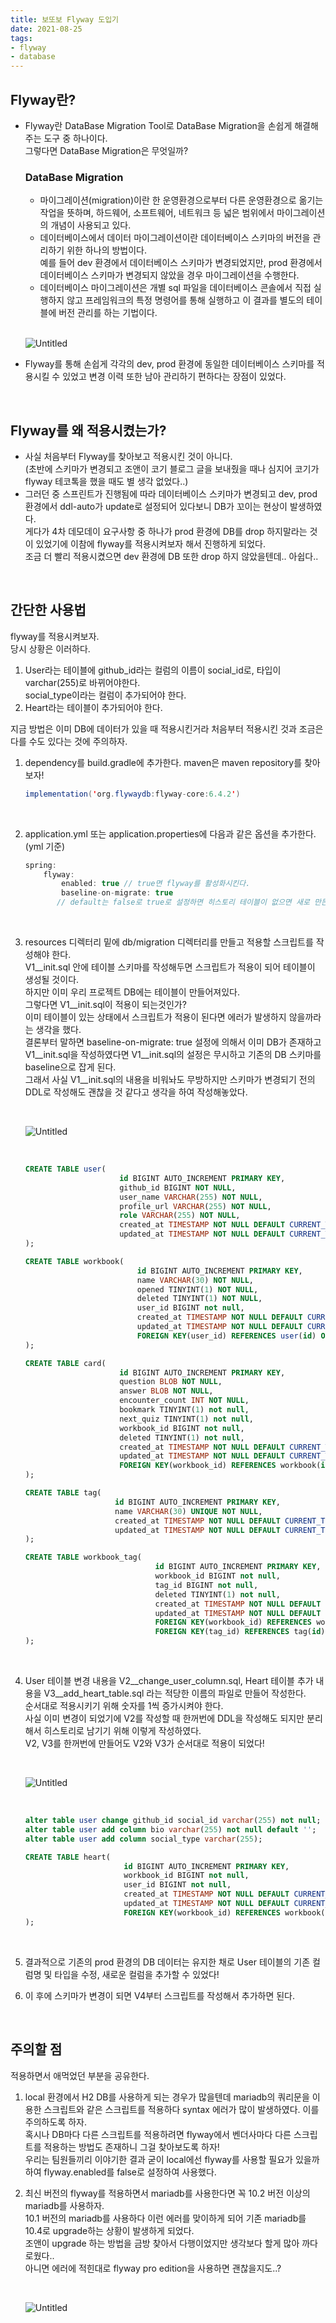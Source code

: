 ```yaml
---
title: 보또보 Flyway 도입기
date: 2021-08-25  
tags:
- flyway
- database
---
```


## Flyway란?

- Flyway란 DataBase Migration Tool로 DataBase Migration을 손쉽게 해결해주는 도구 중 하나이다.    
  그렇다면 DataBase Migration은 무엇일까?
  
    ### DataBase Migration

    - 마이그레이션(migration)이란 한 운영환경으로부터 다른 운영환경으로 옮기는 작업을 뜻하며, 하드웨어, 소프트웨어, 네트워크 등 넓은 범위에서 마이그레이션의 개념이 사용되고 있다.
    - 데이터베이스에서 데이터 마이그레이션이란 데이터베이스 스키마의 버전을 관리하기 위한 하나의 방법이다.  
        예를 들어 dev 환경에서 데이터베이스 스키마가 변경되었지만, prod 환경에서 데이터베이스 스키마가 변경되지 않았을 경우 마이그레이션을 수행한다.
    - 데이터베이스 마이그레이션은 개별 sql 파일을 데이터베이스 콘솔에서 직접 실행하지 않고 프레임워크의 특정 명령어를 통해 실행하고 이 결과를 별도의 테이블에 버전 관리를 하는 기법이다.

    <br/>

    ![Untitled](https://user-images.githubusercontent.com/62014888/130363401-1cbf726d-2220-43c5-b211-d2a182780696.png)

- Flyway를 통해 손쉽게 각각의 dev, prod 환경에 동일한 데이터베이스 스키마를 적용시킬 수 있었고 변경 이력 또한 남아 관리하기 편하다는 장점이 있었다.

<br/>

## Flyway를 왜 적용시켰는가?

- 사실 처음부터 Flyway를 찾아보고 적용시킨 것이 아니다.  
  (초반에 스키마가 변경되고 조앤이 코기 블로그 글을 보내줬을 때나 심지어 코기가 flyway 테코톡을 했을 때도 별 생각 없었다..)
- 그러던 중 스프린트가 진행됨에 따라 데이터베이스 스키마가 변경되고 dev, prod 환경에서 ddl-auto가 update로 설정되어 있다보니 DB가 꼬이는 현상이 발생하였다.   
  게다가 4차 데모데이 요구사항 중 하나가 prod 환경에 DB를 drop 하지말라는 것이 있었기에 이참에 flyway를 적용시켜보자 해서 진행하게 되었다.  
  조금 더 빨리 적용시켰으면 dev 환경에 DB 또한 drop 하지 않았을텐데.. 아쉽다..

<br/>

## 간단한 사용법

flyway를 적용시켜보자.  
당시 상황은 이러하다.
1. User라는 테이블에 github_id라는 컬럼의 이름이 social_id로, 타입이 varchar(255)로 바뀌어야한다.  
   social_type이라는 컬럼이 추가되어야 한다.
2. Heart라는 테이블이 추가되어야 한다.

지금 방법은 이미 DB에 데이터가 있을 때 적용시킨거라 처음부터 적용시킨 것과 조금은 다를 수도 있다는 것에 주의하자.

1. dependency를 build.gradle에 추가한다. maven은 maven repository를 찾아보자!

    ```java
    implementation('org.flywaydb:flyway-core:6.4.2')
    ```  
    <br/>

2. application.yml 또는 application.properties에 다음과 같은 옵션을 추가한다. (yml 기준)

    ```java
    spring:
        flyway:
    	    enabled: true // true면 flyway를 활성화시킨다.
    	    baseline-on-migrate: true 
           // default는 false로 true로 설정하면 히스토리 테이블이 없으면 새로 만든다.
    ```
    <br/>

3. resources 디렉터리 밑에 db/migration 디렉터리를 만들고 적용할 스크립트를 작성해야 한다.   
   V1__init.sql 안에 테이블 스키마를 작성해두면 스크립트가 적용이 되어 테이블이 생성될 것이다.  
   하지만 이미 우리 프로젝트 DB에는 테이블이 만들어져있다.    
   그렇다면 V1__init.sql이 적용이 되는것인가?   
   이미 테이블이 있는 상태에서 스크립트가 적용이 된다면 에러가 발생하지 않을까라는 생각을 했다.  
   결론부터 말하면 baseline-on-migrate: true 설정에 의해서 이미 DB가 존재하고 V1__init.sql을 작성하였다면 V1__init.sql의 설정은 무시하고 기존의 DB 스키마를 baseline으로 잡게 된다.  
   그래서 사실 V1__init.sql의 내용을 비워놔도 무방하지만 스키마가 변경되기 전의 DDL로 작성해도 괜찮을 것 같다고 생각을 하여 작성해놓았다.

    <br/>

   ![Untitled](https://user-images.githubusercontent.com/62014888/130363455-6b482405-32d6-4ef3-a95a-15913e259698.png)

    <br/>

    ```sql
    CREATE TABLE user(
                         id BIGINT AUTO_INCREMENT PRIMARY KEY,
                         github_id BIGINT NOT NULL,
                         user_name VARCHAR(255) NOT NULL,
                         profile_url VARCHAR(255) NOT NULL,
                         role VARCHAR(255) NOT NULL,
                         created_at TIMESTAMP NOT NULL DEFAULT CURRENT_TIMESTAMP,
                         updated_at TIMESTAMP NOT NULL DEFAULT CURRENT_TIMESTAMP ON UPDATE CURRENT_TIMESTAMP
    );

    CREATE TABLE workbook(
                             id BIGINT AUTO_INCREMENT PRIMARY KEY,
                             name VARCHAR(30) NOT NULL,
                             opened TINYINT(1) NOT NULL,
                             deleted TINYINT(1) NOT NULL,
                             user_id BIGINT not null,
                             created_at TIMESTAMP NOT NULL DEFAULT CURRENT_TIMESTAMP,
                             updated_at TIMESTAMP NOT NULL DEFAULT CURRENT_TIMESTAMP ON UPDATE CURRENT_TIMESTAMP,
                             FOREIGN KEY(user_id) REFERENCES user(id) ON UPDATE CASCADE ON DELETE RESTRICT
    );

    CREATE TABLE card(
                         id BIGINT AUTO_INCREMENT PRIMARY KEY,
                         question BLOB NOT NULL,
                         answer BLOB NOT NULL,
                         encounter_count INT NOT NULL,
                         bookmark TINYINT(1) not null,
                         next_quiz TINYINT(1) not null,
                         workbook_id BIGINT not null,
                         deleted TINYINT(1) not null,
                         created_at TIMESTAMP NOT NULL DEFAULT CURRENT_TIMESTAMP,
                         updated_at TIMESTAMP NOT NULL DEFAULT CURRENT_TIMESTAMP ON UPDATE CURRENT_TIMESTAMP,
                         FOREIGN KEY(workbook_id) REFERENCES workbook(id) ON UPDATE CASCADE ON DELETE RESTRICT
    );

    CREATE TABLE tag(
                        id BIGINT AUTO_INCREMENT PRIMARY KEY,
                        name VARCHAR(30) UNIQUE NOT NULL,
                        created_at TIMESTAMP NOT NULL DEFAULT CURRENT_TIMESTAMP,
                        updated_at TIMESTAMP NOT NULL DEFAULT CURRENT_TIMESTAMP ON UPDATE CURRENT_TIMESTAMP
    );

    CREATE TABLE workbook_tag(
                                 id BIGINT AUTO_INCREMENT PRIMARY KEY,
                                 workbook_id BIGINT not null,
                                 tag_id BIGINT not null,
                                 deleted TINYINT(1) not null,
                                 created_at TIMESTAMP NOT NULL DEFAULT CURRENT_TIMESTAMP,
                                 updated_at TIMESTAMP NOT NULL DEFAULT CURRENT_TIMESTAMP ON UPDATE CURRENT_TIMESTAMP,
                                 FOREIGN KEY(workbook_id) REFERENCES workbook(id) ON UPDATE CASCADE ON DELETE RESTRICT,
                                 FOREIGN KEY(tag_id) REFERENCES tag(id) ON UPDATE CASCADE ON DELETE RESTRICT
    );
    ```

   <br/>

4. User 테이블 변경 내용을 V2__change_user_column.sql, Heart 테이블 추가 내용을 V3__add_heart_table.sql 라는 적당한 이름의 파일로 만들어 작성한다.  
   순서대로 적용시키기 위해 숫자를 1씩 증가시켜야 한다.  
   사실 이미 변경이 되었기에 V2를 작성할 때 한꺼번에 DDL을 작성해도 되지만 분리해서 히스토리로 남기기 위해 이렇게 작성하였다.   
   V2, V3를 한꺼번에 만들어도 V2와 V3가 순서대로 적용이 되었다!

    <br/>

   ![Untitled](https://user-images.githubusercontent.com/62014888/130363480-ae8782fc-5fdd-4d6d-9b57-478b176a9d7d.png)

    <br/>

    ```sql
    alter table user change github_id social_id varchar(255) not null;
    alter table user add column bio varchar(255) not null default '';
    alter table user add column social_type varchar(255);
    ```

    ```sql
    CREATE TABLE heart(
                          id BIGINT AUTO_INCREMENT PRIMARY KEY,
                          workbook_id BIGINT not null,
                          user_id BIGINT not null,
                          created_at TIMESTAMP NOT NULL DEFAULT CURRENT_TIMESTAMP,
                          updated_at TIMESTAMP NOT NULL DEFAULT CURRENT_TIMESTAMP ON UPDATE CURRENT_TIMESTAMP,
                          FOREIGN KEY(workbook_id) REFERENCES workbook(id) ON UPDATE CASCADE ON DELETE RESTRICT
    );
    ```
   <br/>

5. 결과적으로 기존의 prod 환경의 DB 데이터는 유지한 채로 User 테이블의 기존 컬럼명 및 타입을 수정, 새로운 컬럼을 추가할 수 있었다!
6. 이 후에 스키마가 변경이 되면 V4부터 스크립트를 작성해서 추가하면 된다.

<br/>

## 주의할 점

적용하면서 애먹었던 부분을 공유한다.

1. local 환경에서 H2 DB를 사용하게 되는 경우가 많을텐데 mariadb의 쿼리문을 이용한 스크립트와 같은 스크립트를 적용하다 syntax 에러가 많이 발생하였다. 이를 주의하도록 하자.  
   혹시나 DB마다 다른 스크립트를 적용하려면 flyway에서 벤더사마다 다른 스크립트를 적용하는 방법도 존재하니 그걸 찾아보도록 하자!  
   우리는 팀원들끼리 이야기한 결과 굳이 local에선 flyway를 사용할 필요가 있을까하여 flyway.enabled를 false로 설정하여 사용했다.

2. 최신 버전의 flyway를 적용하면서 mariadb를 사용한다면 꼭 10.2 버전 이상의 mariadb를 사용하자.   
   10.1 버전의 mariadb를 사용하다 이런 에러를 맞이하게 되어 기존 mariadb를 10.4로 upgrade하는 상황이 발생하게 되었다.   
   조앤이 upgrade 하는 방법을 금방 찾아서 다행이었지만 생각보다 할게 많아 까다로웠다..  
   아니면 에러에 적힌대로 flyway pro edition을 사용하면 괜찮을지도..?

    <br/>

   ![Untitled](https://user-images.githubusercontent.com/62014888/130363889-def26e90-88e8-48cd-b7a8-ef2717193fab.png)